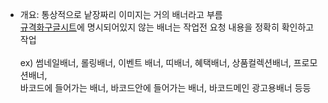 - 개요: 통상적으로 낱장짜리 이미지는 거의 배너라고 부름 <br>
        [규격화구글시트](https://docs.google.com/spreadsheets/d/1Fl9-FN0RZNVAF4A1eSqmHT-1UMbQSXv3yw4RfKbIA_w/edit#gid=0)에 명시되어있지 않는 배너는 작업전 요청 내용을 정확히 확인하고 작업
  <br><br>
  ex) 썸네일배너, 롤링배너, 이벤트 배너, 띠배너, 혜택배너, 상품컬렉션배너, 프로모션배너,<br>
  바코드에 들어가는 배너, 바코드안에 들어가는 배너, 바코드메인 광고용배너 등등
